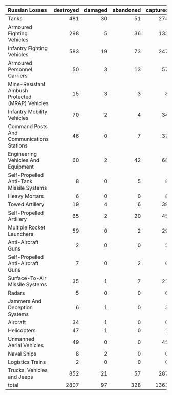 | Russian Losses                                   |   destroyed |   damaged |   abandoned |   captured |   total |
|:-------------------------------------------------|------------:|----------:|------------:|-----------:|--------:|
| Tanks                                            |         481 |        30 |          51 |        274 |     836 |
| Armoured Fighting Vehicles                       |         298 |         5 |          36 |        133 |     472 |
| Infantry Fighting Vehicles                       |         583 |        19 |          73 |        247 |     922 |
| Armoured Personnel Carriers                      |          50 |         3 |          13 |         57 |     123 |
| Mine-Resistant Ambush Protected  (MRAP) Vehicles |          15 |         3 |           3 |          8 |      29 |
| Infantry Mobility Vehicles                       |          70 |         2 |           4 |         34 |     110 |
| Command Posts And Communications Stations        |          46 |         0 |           7 |         37 |      90 |
| Engineering Vehicles And Equipment               |          60 |         2 |          42 |         68 |     172 |
| Self-Propelled Anti-Tank Missile Systems         |           8 |         0 |           5 |          8 |      21 |
| Heavy Mortars                                    |           6 |         0 |           0 |          8 |      14 |
| Towed Artillery                                  |          19 |         4 |           6 |         39 |      68 |
| Self-Propelled Artillery                         |          65 |         2 |          20 |         45 |     132 |
| Multiple Rocket Launchers                        |          59 |         0 |           2 |         29 |      90 |
| Anti-Aircraft Guns                               |           2 |         0 |           0 |          5 |       7 |
| Self-Propelled Anti-Aircraft Guns                |           7 |         0 |           2 |          6 |      15 |
| Surface-To-Air Missile Systems                   |          35 |         1 |           7 |         21 |      64 |
| Radars                                           |           5 |         0 |           0 |          6 |      11 |
| Jammers And Deception Systems                    |           6 |         1 |           0 |          3 |      10 |
| Aircraft                                         |          34 |         1 |           0 |          0 |      35 |
| Helicopters                                      |          47 |         1 |           0 |          1 |      49 |
| Unmanned Aerial Vehicles                         |          49 |         0 |           0 |         45 |      94 |
| Naval Ships                                      |           8 |         2 |           0 |          0 |      10 |
| Logistics Trains                                 |           2 |         0 |           0 |          0 |       2 |
| Trucks, Vehicles and Jeeps                       |         852 |        21 |          57 |        287 |    1217 |
| total                                            |        2807 |        97 |         328 |       1361 |    4593 |